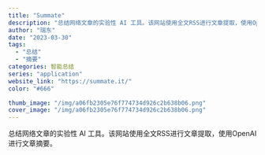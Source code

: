 ```yaml
---
title: "Summate"
description: "总结网络文章的实验性 AI 工具。该网站使用全文RSS进行文章提取，使用OpenAI进行文章摘要。 "
author: "瑞东"
date: "2023-03-30"
tags:
  - "总结"
  - "摘要"
categories: 智能总结
series: "application"
website_link: "https://summate.it/"
color: "#666"

thumb_image: "/img/a06fb2305e76f774734d926c2b638b06.png"
cover_image: "/img/a06fb2305e76f774734d926c2b638b06.png"
---
```


总结网络文章的实验性 AI 工具。该网站使用全文RSS进行文章提取，使用OpenAI进行文章摘要。 